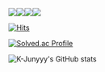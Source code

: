 
<img src="https://img.shields.io/badge/Java-007396?style=flat-square&logo=java&logoColor=white"/><img src="https://img.shields.io/badge/SpringBoot-6DB33F?style=flat-square&logo=springboot&logoColor=white"/><img src="https://img.shields.io/badge/Mybatis-4479A1?style=flat-square&logo=mysql&logoColor=white"/><img src="https://img.shields.io/badge/Hibernate-59666C?style=flat-square&logo=hibernate&logoColor=white"/>

[![Hits](https://hits.seeyoufarm.com/api/count/incr/badge.svg?url=https%3A%2F%2Fgithub.com%2Fyhsim98&count_bg=%2379C83D&title_bg=%23555555&icon=&icon_color=%23E7E7E7&title=hits&edge_flat=false)](https://hits.seeyoufarm.com)

[![Solved.ac Profile](http://mazassumnida.wtf/api/generate_badge?boj=ds5hmi)](https://solved.ac/ds5hmi)

![K-Junyyy's GitHub stats](https://github-readme-stats.vercel.app/api?username=K-Junyyy&show_icons=true&theme=highcontrast)


<!-- - 🔭 I’m currently working on ... -->
<!-- - 🌱 I’m currently learning : docker, k8s -->
<!-- - 👯 I’m looking to collaborate on ... -->
<!-- - 🤔 I’m looking for help with ... -->
<!-- - 💬 Ask me about ... -->
<!-- - 📫 How to reach me: ... -->
<!-- - 😄 Pronouns: ... -->
<!-- - ⚡ Fun fact: ... -->

